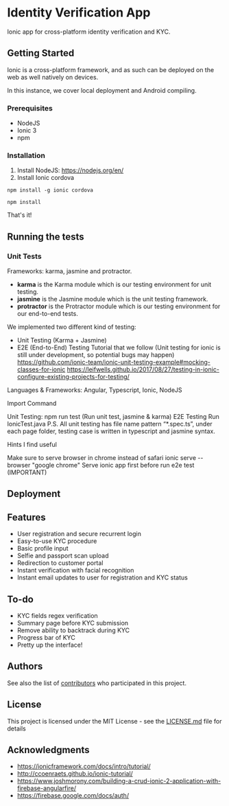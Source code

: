 # Identity Verification App
Ionic app for cross-platform identity verification and KYC.

## Getting Started
Ionic is a cross-platform framework, and as such can be deployed on the web as well natively on devices.

In this instance, we cover local deployment and Android compiling.

### Prerequisites
* NodeJS
* Ionic 3
* npm
### Installation
1. Install NodeJS: https://nodejs.org/en/
2. Install Ionic cordova
```
npm install -g ionic cordova
```
```
npm install
```
That's it!
## Running the tests

### Unit Tests

Frameworks: karma, jasmine and protractor. 
- **karma** is the Karma module which is our testing environment for unit testing. 
- **jasmine** is the Jasmine module which is the unit testing framework. 
- **protractor** is the Protractor module which is our testing environment for our end-to-end tests. 

We implemented two different kind of testing:

- Unit Testing (Karma + Jasmine)
- E2E (End-to-End) Testing
Tutorial that we follow (Unit testing for ionic is still under development, so potential bugs may happen) https://github.com/ionic-team/ionic-unit-testing-example#mocking-classes-for-ionic https://leifwells.github.io/2017/08/27/testing-in-ionic-configure-existing-projects-for-testing/

Languages & Frameworks: Angular, Typescript, Ionic, NodeJS

Import Command

Unit Testing: npm run test (Run unit test, jasmine & karma)
E2E Testing Run IonicTest.java
P.S. All unit testing has file name pattern “*.spec.ts”, under each page folder, testing case is written in typescript and jasmine syntax.

Hints I find useful

Make sure to serve browser in chrome instead of safari
ionic serve --browser "google chrome"
Serve ionic app first before run e2e test (IMPORTANT)

## Deployment

## Features
* User registration and secure recurrent login
* Easy-to-use KYC procedure
* Basic profile input
* Selfie and passport scan upload
* Redirection to customer portal
* Instant verification with facial recognition
* Instant email updates to user for registration and KYC status

## To-do
* KYC fields regex verification
* Summary page before KYC submission
* Remove ability to backtrack during KYC
* Progress bar of KYC
* Pretty up the interface!

## Authors

See also the list of [contributors](https://github.com/orgs/myFace-KYC/people) who participated in this project.

## License

This project is licensed under the MIT License - see the [LICENSE.md](LICENSE.md) file for details

## Acknowledgments

* https://ionicframework.com/docs/intro/tutorial/
* http://ccoenraets.github.io/ionic-tutorial/
* https://www.joshmorony.com/building-a-crud-ionic-2-application-with-firebase-angularfire/
* https://firebase.google.com/docs/auth/
